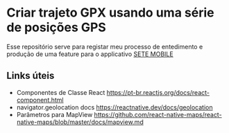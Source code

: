 # Criar trajeto GPX usando uma série de posições GPS

Esse repositório serve para registar meu processo de entedimento e produção de uma feature para o applicativo [SETE MOBILE](https://github.com/marcosroriz/sete-mobile)

## Links úteis
 - Componentes de Classe React
https://pt-br.reactjs.org/docs/react-component.html
 - navigator.geolocation docs
https://reactnative.dev/docs/geolocation
 - Parâmetros para MapView
https://github.com/react-native-maps/react-native-maps/blob/master/docs/mapview.md